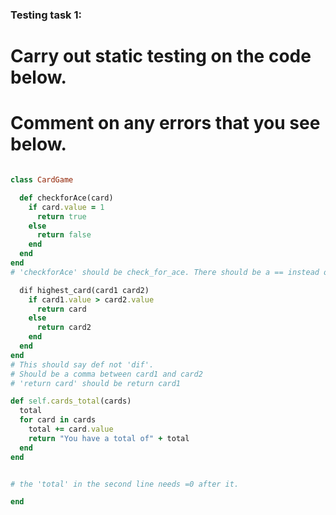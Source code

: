 ### Testing task 1:

# Carry out static testing on the code below.
# Comment on any errors that you see below.
```ruby

class CardGame

  def checkforAce(card)
    if card.value = 1
      return true
    else
      return false
    end
  end
end
# 'checkforAce' should be check_for_ace. There should be a == instead of =

  dif highest_card(card1 card2)
    if card1.value > card2.value
      return card
    else
      return card2
    end
  end
end
# This should say def not 'dif'.
# Should be a comma between card1 and card2
# 'return card' should be return card1

def self.cards_total(cards)
  total
  for card in cards
    total += card.value
    return "You have a total of" + total
  end
end


# the 'total' in the second line needs =0 after it.

end
